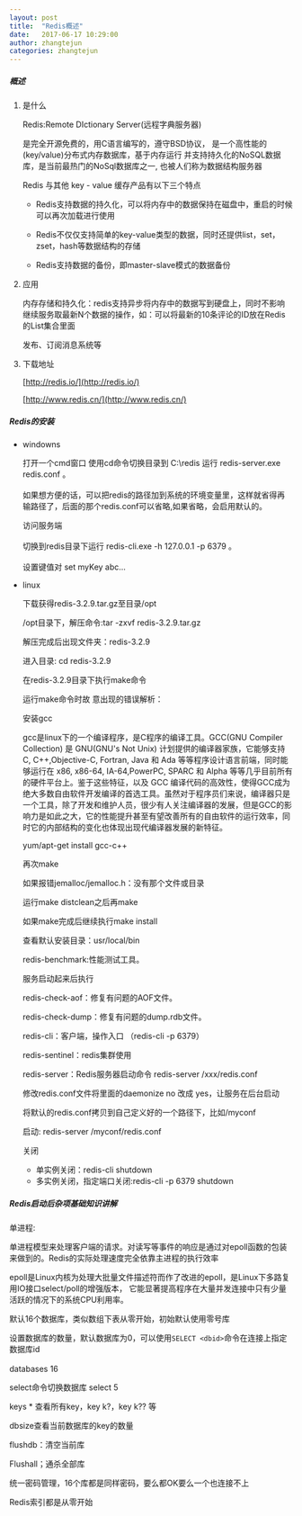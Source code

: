```yaml
---
layout: post
title:  "Redis概述"
date:   2017-06-17 10:29:00
author: zhangtejun
categories: zhangtejun
---
```

##### 概述

1. 是什么

	Redis:Remote DIctionary Server(远程字典服务器)


	是完全开源免费的，用C语言编写的，遵守BSD协议，
	是一个高性能的(key/value)分布式内存数据库，基于内存运行
	并支持持久化的NoSQL数据库，是当前最热门的NoSql数据库之一,
	也被人们称为数据结构服务器

	Redis 与其他 key - value 缓存产品有以下三个特点

	* Redis支持数据的持久化，可以将内存中的数据保持在磁盘中，重启的时候可以再次加载进行使用

	* Redis不仅仅支持简单的key-value类型的数据，同时还提供list，set，zset，hash等数据结构的存储

	* Redis支持数据的备份，即master-slave模式的数据备份

2. 应用

	内存存储和持久化：redis支持异步将内存中的数据写到硬盘上，同时不影响继续服务取最新N个数据的操作，如：可以将最新的10条评论的ID放在Redis的List集合里面

	发布、订阅消息系统等

3. 下载地址

	[http://redis.io/](http://redis.io/)

	[http://www.redis.cn/](http://www.redis.cn/)


##### Redis的安装
	
* windowns

   打开一个cmd窗口 使用cd命令切换目录到 C:\redis 运行 redis-server.exe redis.conf 。<br><br>如果想方便的话，可以把redis的路径加到系统的环境变量里，这样就省得再输路径了，后面的那个redis.conf可以省略,如果省略，会启用默认的。

   访问服务端<br><br>切换到redis目录下运行 redis-cli.exe -h 127.0.0.1 -p 6379 。<br><br>设置键值对 set myKey abc...
* linux

	下载获得redis-3.2.9.tar.gz至目录/opt

	/opt目录下，解压命令:tar -zxvf redis-3.2.9.tar.gz

	解压完成后出现文件夹：redis-3.2.9

	进入目录: cd redis-3.2.9

	在redis-3.2.9目录下执行make命令

	运行make命令时故
	意出现的错误解析：

	安装gcc

	gcc是linux下的一个编译程序，是C程序的编译工具。GCC(GNU Compiler Collection) 是 GNU(GNU's Not Unix) 计划提供的编译器家族，它能够支持 C, C++,Objective-C, Fortran, Java 和 Ada 等等程序设计语言前端，同时能够运行在 x86, x86-64, IA-64,PowerPC, SPARC 和 Alpha 等等几乎目前所有的硬件平台上。鉴于这些特征，以及 GCC 编译代码的高效性，使得GCC成为绝大多数自由软件开发编译的首选工具。虽然对于程序员们来说，编译器只是一个工具，除了开发和维护人员，很少有人关注编译器的发展，但是GCC的影响力是如此之大，它的性能提升甚至有望改善所有的自由软件的运行效率，同时它的内部结构的变化也体现出现代编译器发展的新特征。

	yum/apt-get install gcc-c++


	再次make

	如果报错jemalloc/jemalloc.h：没有那个文件或目录

	运行make distclean之后再make

	如果make完成后继续执行make install

	查看默认安装目录：usr/local/bin

	redis-benchmark:性能测试工具。
	
	服务启动起来后执行

	redis-check-aof：修复有问题的AOF文件。

	redis-check-dump：修复有问题的dump.rdb文件。

	redis-cli：客户端，操作入口 （redis-cli -p 6379）

	redis-sentinel：redis集群使用

	redis-server：Redis服务器启动命令 redis-server /xxx/redis.conf


	修改redis.conf文件将里面的daemonize no 改成 yes，让服务在后台启动

	将默认的redis.conf拷贝到自己定义好的一个路径下，比如/myconf

	启动: redis-server /myconf/redis.conf
	
	关闭
	
	* 单实例关闭：redis-cli shutdown
	* 多实例关闭，指定端口关闭:redis-cli -p 6379 shutdown

##### Redis启动后杂项基础知识讲解

单进程:

   单进程模型来处理客户端的请求。对读写等事件的响应是通过对epoll函数的包装来做到的。Redis的实际处理速度完全依靠主进程的执行效率

epoll是Linux内核为处理大批量文件描述符而作了改进的epoll，是Linux下多路复用IO接口select/poll的增强版本，
它能显著提高程序在大量并发连接中只有少量活跃的情况下的系统CPU利用率。

默认16个数据库，类似数组下表从零开始，初始默认使用零号库

设置数据库的数量，默认数据库为0，可以使用`SELECT <dbid>`命令在连接上指定数据库id<br><br>  databases 16

select命令切换数据库  select 5

keys * 查看所有key，key k?，key k?? 等

dbsize查看当前数据库的key的数量

flushdb：清空当前库

Flushall；通杀全部库

统一密码管理，16个库都是同样密码，要么都OK要么一个也连接不上

Redis索引都是从零开始




